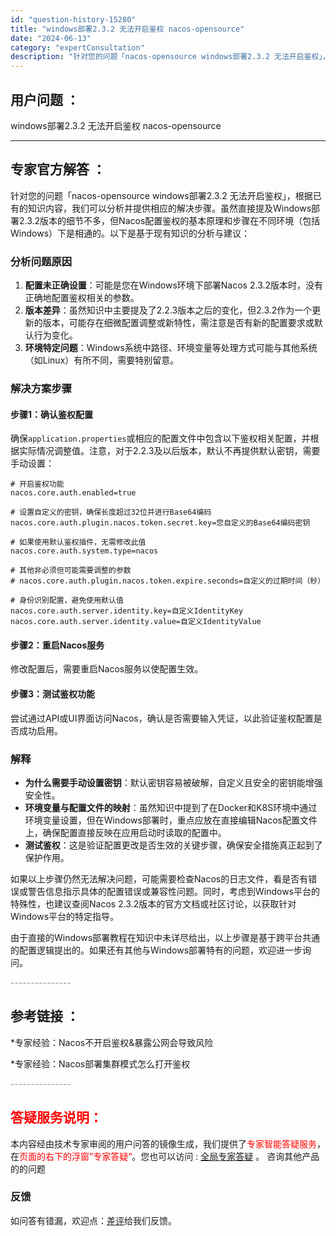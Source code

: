 ```yaml
---
id: "question-history-15280"
title: "windows部署2.3.2 无法开启鉴权 nacos-opensource"
date: "2024-06-13"
category: "expertConsultation"
description: "针对您的问题「nacos-opensource windows部署2.3.2 无法开启鉴权」，根据已有的知识内容，我们可以分析并提供相应的解决步骤。虽然直接提及Windows部署2.3.2版本的细节不多，但Nacos配置鉴权的基本原理和步骤在不同环境（包括Windows）下是相通的。以下是基于现有知"
---
```


## 用户问题 ： 
 windows部署2.3.2 无法开启鉴权 nacos-opensource 

---------------
## 专家官方解答 ：

针对您的问题「nacos-opensource windows部署2.3.2 无法开启鉴权」，根据已有的知识内容，我们可以分析并提供相应的解决步骤。虽然直接提及Windows部署2.3.2版本的细节不多，但Nacos配置鉴权的基本原理和步骤在不同环境（包括Windows）下是相通的。以下是基于现有知识的分析与建议：

### 分析问题原因

1. **配置未正确设置**：可能是您在Windows环境下部署Nacos 2.3.2版本时，没有正确地配置鉴权相关的参数。
2. **版本差异**：虽然知识中主要提及了2.2.3版本之后的变化，但2.3.2作为一个更新的版本，可能存在细微配置调整或新特性，需注意是否有新的配置要求或默认行为变化。
3. **环境特定问题**：Windows系统中路径、环境变量等处理方式可能与其他系统（如Linux）有所不同，需要特别留意。

### 解决方案步骤

#### 步骤1：确认鉴权配置
确保`application.properties`或相应的配置文件中包含以下鉴权相关配置，并根据实际情况调整值。注意，对于2.2.3及以后版本，默认不再提供默认密钥，需要手动设置：

```properties
# 开启鉴权功能
nacos.core.auth.enabled=true

# 设置自定义的密钥，确保长度超过32位并进行Base64编码
nacos.core.auth.plugin.nacos.token.secret.key=您自定义的Base64编码密钥

# 如果使用默认鉴权插件，无需修改此值
nacos.core.auth.system.type=nacos

# 其他非必须但可能需要调整的参数
# nacos.core.auth.plugin.nacos.token.expire.seconds=自定义的过期时间（秒）

# 身份识别配置，避免使用默认值
nacos.core.auth.server.identity.key=自定义IdentityKey
nacos.core.auth.server.identity.value=自定义IdentityValue
```

#### 步骤2：重启Nacos服务
修改配置后，需要重启Nacos服务以使配置生效。

#### 步骤3：测试鉴权功能
尝试通过API或UI界面访问Nacos，确认是否需要输入凭证，以此验证鉴权配置是否成功启用。

### 解释
- **为什么需要手动设置密钥**：默认密钥容易被破解，自定义且安全的密钥能增强安全性。
- **环境变量与配置文件的映射**：虽然知识中提到了在Docker和K8S环境中通过环境变量设置，但在Windows部署时，重点应放在直接编辑Nacos配置文件上，确保配置直接反映在应用启动时读取的配置中。
- **测试鉴权**：这是验证配置更改是否生效的关键步骤，确保安全措施真正起到了保护作用。

如果以上步骤仍然无法解决问题，可能需要检查Nacos的日志文件，看是否有错误或警告信息指示具体的配置错误或兼容性问题。同时，考虑到Windows平台的特殊性，也建议查阅Nacos 2.3.2版本的官方文档或社区讨论，以获取针对Windows平台的特定指导。

由于直接的Windows部署教程在知识中未详尽给出，以上步骤是基于跨平台共通的配置逻辑提出的。如果还有其他与Windows部署特有的问题，欢迎进一步询问。


<font color="#949494">---------------</font> 


## 参考链接 ：

*专家经验：Nacos不开启鉴权&暴露公网会导致风险 
 
 *专家经验：Nacos部署集群模式怎么打开鉴权 


 <font color="#949494">---------------</font> 
 


## <font color="#FF0000">答疑服务说明：</font> 

本内容经由技术专家审阅的用户问答的镜像生成，我们提供了<font color="#FF0000">专家智能答疑服务</font>，在<font color="#FF0000">页面的右下的浮窗”专家答疑“</font>。您也可以访问 : [全局专家答疑](https://answer.opensource.alibaba.com/docs/intro) 。 咨询其他产品的的问题

### 反馈
如问答有错漏，欢迎点：[差评](https://ai.nacos.io/user/feedbackByEnhancerGradePOJOID?enhancerGradePOJOId=15300)给我们反馈。
